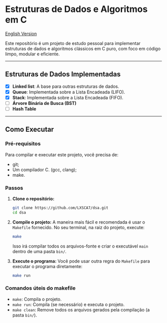 # Estruturas de Dados e Algoritmos em C

[English Version](README.md)

Este repositório é um projeto de estudo pessoal para implementar estruturas de dados e algoritmos clássicos em C puro, com foco em código limpo, modular e eficiente.

---

## Estruturas de Dados Implementadas

- [x] **Linked list**: A base para outras estruturas de dados.
- [x] **Queue**: Implementada sobre a Lista Encadeada (LIFO).
- [x] **Stack**: Implementada sobre a Lista Encadeada (FIFO).
- [ ] **Árvore Binária de Busca (BST)**
- [ ] **Hash Table**

---

## Como Executar

### Pré-requisitos
Para compilar e executar este projeto, você precisa de:
- git;
- Um compilador C. (gcc, clang);
- make.

### Passos

1.  **Clone o repositório:**
      ```bash
      git clone https://github.com/LXSCA7/dsa.git
      cd dsa
      ```

2.  **Compile o projeto:**
A maneira mais fácil e recomendada é usar o `Makefile` fornecido. No seu terminal, na raiz do projeto, execute:
      ```bash
      make
      ```
    Isso irá compilar todos os arquivos-fonte e criar o executável `main` dentro de uma pasta `bin/`.

3.  **Execute o programa:**
   Você pode usar outra regra do `Makefile` para executar o programa diretamente:
      ```bash
      make run
      ```

### Comandos úteis do makefile
- `make`: Compila o projeto.
- `make run`: Compila (se necessário) e executa o projeto.
- `make clean`: Remove todos os arquivos gerados pela compilação (a pasta `bin/`).
